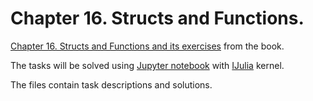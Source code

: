 # Chapter 16. Structs and Functions.

[Chapter 16. Structs and Functions and its exercises](https://benlauwens.github.io/ThinkJulia.jl/latest/book.html#_exercises_18) from the book.

The tasks will be solved using [Jupyter notebook](https://jupyter.org/) with [IJulia](https://github.com/JuliaLang/IJulia.jl) kernel.

The files contain task descriptions and solutions.

